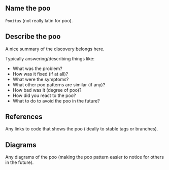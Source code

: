 ## Name the poo

`Pooitus` (not really latin for poo).

## Describe the poo

A nice summary of the discovery belongs here.

Typically answering/describing things like:

* What was the problem?
* How was it fixed (if at all)?
* What were the symptoms?
* What other poo patterns are similar (if any)?
* How bad was it (degree of poo)?
* How did you react to the poo?
* What to do to avoid the poo in the future?

## References

Any links to code that shows the poo (ideally to stable tags
or branches).

## Diagrams

Any diagrams of the poo (making the poo pattern easier to
notice for others in the future).
